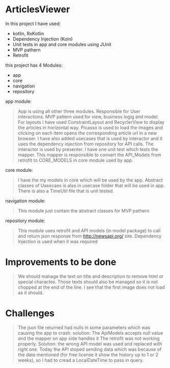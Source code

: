 # ArticlesViewer

In this project I have used:
- kotlin, RxKotlin
- Dependency Injection (Koin)
- Unit tests in app and core modules using JUnit
- MVP pathern
- Retrofit

this project has 4 Modules:
- app 
- core
- navigation
- repository 

app module:
> App is using all other three modules. Responsible for User interactions. MVP pattern used for view, business logig
and model. For layouts I have used ConstraintLayout and RecyclerView to display the articles in horizontal way.
Picasso is used to load the images and clicking on each item opens the corresponding article url in a new browser.
I have also added usecases that is used by interactor and it uses the dependency injection from repository for API calls. 
The interactor is used by presenter. I have one unit test which tests the mapper. 
This mapper is responsible to convert the API_Models from retrofit to CORE_MODELS in core module used by app.

core module:
>I have the my models in core which will be used by the app. Abstract classes of Uasecaes is also in usecase folder that 
will be used in app. There is also a TimeUtil file that is unit tested.

navigation module:
>This module just contain the abstract classes for MVP pathern

repository module:
>This module uses retrofit and API models (in model package) to call and return json response from http://newsapi.org/ site.
Dependency Injection is used when it was required

# Improvements to be done
> We should manage the text on title and description to remove html or special charactes. Those texts should also be managed so it is not chopped at the end of the line. I see that the first image does not load as it should.

# Challenges
> The json file returned had nulls in some parameters which was causing the app to crash. solution: The ApiModels accepts null value and the mapper on app side handles it
The retrofit was not working properly. Solution: the wrong API model was used and replaced with right one. Today the API stoped sending data which was because of the date mentioned (for free license it show the history up to 1 or 2 weeks), so I had to cread a LocalDateTime to pass in query.


